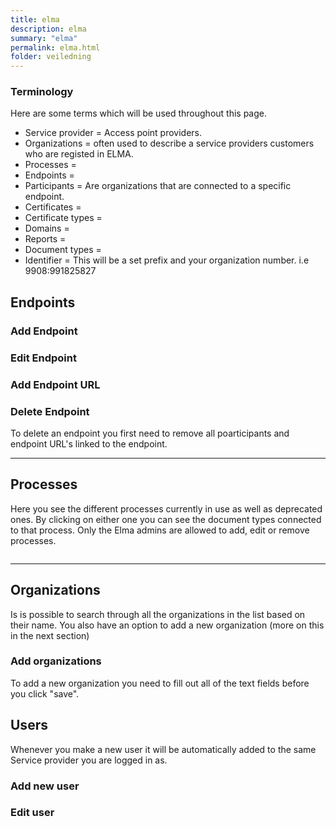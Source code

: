 ```yaml
---
title: elma
description: elma
summary: "elma"
permalink: elma.html
folder: veiledning
---
```


### Terminology
Here are some terms which will be used throughout this page.

- Service provider = Access point providers.
- Organizations = often used to describe a service providers customers who are registed in ELMA. 
- Processes = 
- Endpoints =
- Participants = Are organizations that are connected to a specific endpoint.
- Certificates =  
- Certificate types = 
- Domains = 
- Reports = 
- Document types = 
- Identifier = This will be a set prefix and your organization number. i.e 9908:991825827

## Endpoints

### Add Endpoint

### Edit Endpoint

### Add Endpoint URL


### Delete Endpoint
To delete an endpoint you first need to remove all poarticipants and endpoint URL's linked to the endpoint.
![]()


---

## Processes
Here you see the different processes currently in use as well as deprecated ones. By clicking on either one you can see the document types connected to that process. Only the Elma admins are allowed to add, edit or remove processes.

![]()

---

## Organizations 
Is is possible to search through all the organizations in the list based on their name. You also have an option to add a new organization (more on this in the next section)

### Add organizations
To add a new organization you need to fill out all of the text fields before you click "save".

## Users
Whenever you make a new user it will be automatically added to the same Service provider you are logged in as. 

### Add new user

### Edit user


